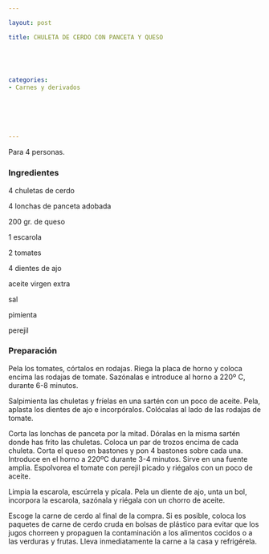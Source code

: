 ```yaml
---

layout: post

title: CHULETA DE CERDO CON PANCETA Y QUESO





categories:
- Carnes y derivados






---
```


Para 4 personas.

<h3>Ingredientes</h3>

4 chuletas de cerdo

4 lonchas de panceta adobada

200 gr. de queso

1 escarola

2 tomates

4 dientes de ajo

aceite virgen extra

sal

pimienta

perejil

<h3>Preparación</h3>

Pela los tomates, córtalos en rodajas. Riega la placa de horno y coloca encima las rodajas de tomate. Sazónalas e introduce al horno a 220&ordm; C, durante 6-8 minutos.

Salpimienta las chuletas y fríelas en una sartén con un poco de aceite. Pela, aplasta los dientes de ajo e incorpóralos. Colócalas al lado de las rodajas de tomate.

Corta las lonchas de panceta por la mitad. Dóralas en la misma sartén donde has frito las chuletas. Coloca un par de trozos encima de cada chuleta. Corta el queso en bastones y pon 4 bastones sobre cada una. Introduce en el horno a 220&ordm;C durante 3-4 minutos. Sirve en una fuente amplia. Espolvorea el tomate con perejil picado y riégalos con un poco de aceite.

Limpia la escarola, escúrrela y pícala. Pela un diente de ajo, unta un bol, incorpora la escarola, sazónala y riégala con un chorro de aceite.

Escoge la carne de cerdo al final de la compra. Si es posible, coloca los paquetes de carne de cerdo cruda en bolsas de plástico para evitar que los jugos chorreen y propaguen la contaminación a los alimentos cocidos o a las verduras y frutas. Lleva inmediatamente la carne a la casa y refrigérela.

